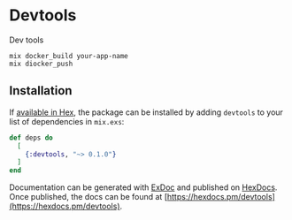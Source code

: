 # Devtools

Dev tools

```
mix docker_build your-app-name
mix diocker_push
```

## Installation

If [available in Hex](https://hex.pm/docs/publish), the package can be installed
by adding `devtools` to your list of dependencies in `mix.exs`:

```elixir
def deps do
  [
    {:devtools, "~> 0.1.0"}
  ]
end
```

Documentation can be generated with [ExDoc](https://github.com/elixir-lang/ex_doc)
and published on [HexDocs](https://hexdocs.pm). Once published, the docs can
be found at [https://hexdocs.pm/devtools](https://hexdocs.pm/devtools).

